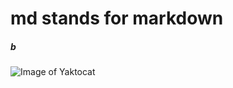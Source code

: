 # md stands for markdown
##### b
![Image of Yaktocat](https://octodex.github.com/images/yaktocat.png)
